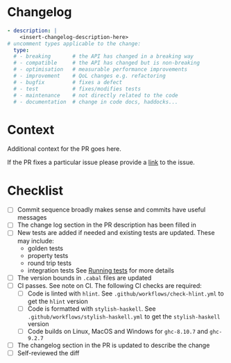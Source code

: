 # Changelog

```yaml
- description: |
    <insert-changelog-description-here>
# uncomment types applicable to the change:
  type:
  # - breaking       # the API has changed in a breaking way
  # - compatible     # the API has changed but is non-breaking
  # - optimisation   # measurable performance improvements
  # - improvement    # QoL changes e.g. refactoring
  # - bugfix         # fixes a defect
  # - test           # fixes/modifies tests
  # - maintenance    # not directly related to the code
  # - documentation  # change in code docs, haddocks...
```

# Context

Additional context for the PR goes here.

If the PR fixes a particular issue please provide a
[link](https://docs.github.com/en/issues/tracking-your-work-with-issues/linking-a-pull-request-to-an-issue#linking-a-pull-request-to-an-issue-using-a-keyword=)
to the issue.

# Checklist

- [ ] Commit sequence broadly makes sense and commits have useful messages
- [ ] The change log section in the PR description has been filled in
- [ ] New tests are added if needed and existing tests are updated.  These may include:
  - golden tests
  - property tests
  - round trip tests
  - integration tests
  See [Running tests](https://github.com/input-output-hk/cardano-node-wiki/wiki/Running-tests) for more details
- [ ] The version bounds in `.cabal` files are updated
- [ ] CI passes. See note on CI.  The following CI checks are required:
  - [ ] Code is linted with `hlint`.  See `.github/workflows/check-hlint.yml` to get the `hlint` version
  - [ ] Code is formatted with `stylish-haskell`.  See `.github/workflows/stylish-haskell.yml` to get the `stylish-haskell` version
  - [ ] Code builds on Linux, MacOS and Windows for `ghc-8.10.7` and `ghc-9.2.7`
- [ ] The changelog section in the PR is updated to describe the change
- [ ] Self-reviewed the diff

<!-- 
### Note on CI ###
If your PR is from a fork, the necessary CI jobs won't trigger automatically for security reasons.
You will need to get someone with write privileges. Please contact IOG node developers to do this
for you. 
-->
